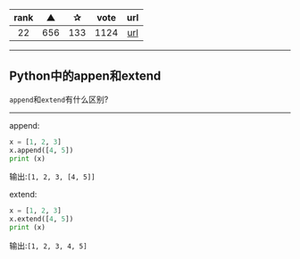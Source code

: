 | rank | ▲ | ✰ | vote | url |
|:-:|:-:|:-:|:-:|:-:|
|  22  |  656 | 133 | 1124 | [url](http://stackoverflow.com/questions/252703/python-append-vs-extend) |

***

## Python中的appen和extend

`append`和`extend`有什么区别?

***

append:

```python
x = [1, 2, 3]
x.append([4, 5])
print (x)
```

输出:`[1, 2, 3, [4, 5]]`

extend:

```python
x = [1, 2, 3]
x.extend([4, 5])
print (x)
```

输出:`[1, 2, 3, 4, 5]`
